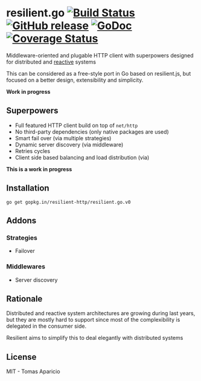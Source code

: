 # resilient.go [![Build Status](https://travis-ci.org/resilient-http/resilient.go.png)](https://travis-ci.org/resilient-http/resilient.go) [![GitHub release](http://img.shields.io/github/tag/resilient-http/resilient.go.svg?style=flat-square)](https://github.com/resilient-http/resilient.go/releases) [![GoDoc](https://godoc.org/github.com/resilient-http/resilient.go?status.svg)](https://godoc.org/github.com/resilient-http/resilient.go) [![Coverage Status](https://coveralls.io/repos/resilient-http/resilient.go/badge.svg?branch=master)](https://coveralls.io/r/resilient-http/resilient.go?branch=master)

Middleware-oriented and plugable HTTP client with superpowers designed 
for distributed and [reactive](http://www.reactivemanifesto.org/) systems

This can be considered as a free-style port in Go based on resilient.js, 
but focused on a better design, extensibility and simplicity.

**Work in progress**

## Superpowers

- Full featured HTTP client build on top of `net/http`
- No third-party dependencies (only native packages are used)
- Smart fail over (via multiple strategies)
- Dynamic server discovery (via middleware)
- Retries cycles 
- Client side based balancing and load distribution (via)

**This is a work in progress**

## Installation

```
go get gopkg.in/resilient-http/resilient.go.v0
```

## Addons

### Strategies

- Failover

### Middlewares

- Server discovery

## Rationale

Distributed and reactive system architectures are growing during last years, but they are mostly hard to support since most of the complexibility is delegated in the consumer side.

Resilient aims to simplify this to deal elegantly with distributed systems

## License 

MIT - Tomas Aparicio
